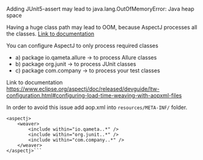 Adding JUnit5-assert may lead to java.lang.OutOfMemoryError: Java heap space

Having a huge class path may lead to OOM, because AspectJ processes all the classes. [Link to documentation](https://www.eclipse.org/aspectj/doc/released/devguide/ltw.html) 

You can configure AspectJ to only process required classes
* a) package io.qameta.allure -> to process Allure classes
* b) package org.junit -> to process JUnit classes
* c) package com.company -> to process your test classes

Link to documentation https://www.eclipse.org/aspectj/doc/released/devguide/ltw-configuration.html#configuring-load-time-weaving-with-aopxml-files

In order to avoid this issue add aop.xml into `resources/META-INF/` folder. 

```<?xml version="1.0" encoding="utf-8"?>
<aspectj>
    <weaver>
        <include within="io.qameta..*" />
        <include within="org.junit..*" />
        <include within="com.company..*" />
    </weaver>
</aspectj>```
